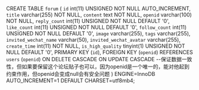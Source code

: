 CREATE TABLE `forum` (
  `id` int(11) UNSIGNED NOT NULL AUTO_INCREMENT,
  `title` varchar(255) NOT NULL,
  `content` text NOT NULL,
  `openid` varchar(100) NOT NULL,
  `reply_count` int(11) UNSIGNED NOT NULL DEFAULT '0',
  `like_count` int(11) UNSIGNED NOT NULL DEFAULT '0',
  `follow_count` int(11) UNSIGNED NOT NULL DEFAULT '0',
  `image` varchar(255),
  `tags` varchar(255),
  `invited_wechat_name` varchar(50),
  `invited_wechat_avatar` varchar(255),
  `create_time` int(11) NOT NULL,
  `is_high_quality` tinyint(1) UNSIGNED NOT NULL DEFAULT '0',
  PRIMARY KEY (`id`),
  FOREIGN KEY (`openid`) REFERENCES `users` (`openid`) ON DELETE CASCADE ON UPDATE CASCADE --保证数据一致性，但如果要保留这个论坛贴子也可以，因为openid是一个唯一的，能对他起到约束作用，但openid会变成null会有安全问题
) ENGINE=InnoDB AUTO_INCREMENT=1 DEFAULT CHARSET=utf8mb4;



